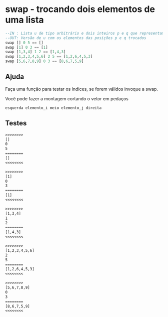 # swap - trocando dois elementos de uma lista

```hs
--IN : Lista u de tipo arbitrário e dois inteiros p e q que representam posições de elementos de u.
--OUT: Versão de u com os elementos das posições p e q trocados
swap [] 0 5 == []
swap [1] 0 3 == [1]
swap [1,3,4] 1 2 == [1,4,3]
swap [1,2,3,4,5,6] 2 5 == [1,2,6,4,5,3]
swap [5,6,7,8,9] 0 3 == [8,6,7,5,9]
```

## Ajuda

Faça uma função para testar os índices, se forem válidos invoque a swap.

Você pode fazer a montagem cortando o vetor em pedaços

`esquerda elemento_i meio elemento_j direita`

## Testes

```txt
>>>>>>>>
[]
0
5
========
[]
<<<<<<<<

>>>>>>>>
[1]
0
3
========
[1]
<<<<<<<<

>>>>>>>>
[1,3,4]
1
2
========
[1,4,3]
<<<<<<<<

>>>>>>>>
[1,2,3,4,5,6]
2
5
========
[1,2,6,4,5,3]
<<<<<<<<

>>>>>>>>
[5,6,7,8,9]
0
3
========
[8,6,7,5,9]
<<<<<<<<

```
